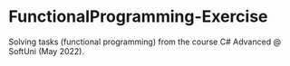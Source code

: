 # FunctionalProgramming-Exercise
Solving tasks (functional programming) from the course C# Advanced @ SoftUni (May 2022).
